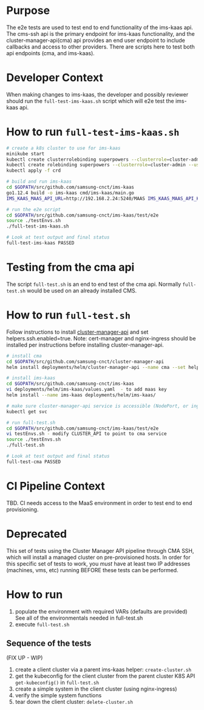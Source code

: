 # Purpose

The e2e tests are used to test end to end functionality of the ims-kaas api.  The cms-ssh api is the primary endpoint
for ims-kaas functionality, and the cluster-manager-api(cma) api provides an end user endpoint to include callbacks
and access to other providers.  There are scripts here to test both api endpoints (cma, and ims-kaas).

# Developer Context

When making changes to ims-kaas, the developer and possibly reviewer should run the `full-test-ims-kaas.sh` script which will e2e test the ims-kaas api.

# How to run `full-test-ims-kaas.sh`

```bash
# create a k8s cluster to use for ims-kaas
minikube start
kubectl create clusterrolebinding superpowers --clusterrole=cluster-admin --user=system:serviceaccount:kube-system:default
kubectl create rolebinding superpowers --clusterrole=cluster-admin --user=system:serviceaccount:kube-system:default
kubectl apply -f crd

# build and run ims-kaas
cd $GOPATH/src/github.com/samsung-cnct/ims-kaas
go1.12.4 build -o ims-kaas cmd/ims-kaas/main.go
IMS_KAAS_MAAS_API_URL=http://192.168.2.24:5240/MAAS IMS_KAAS_MAAS_API_KEY=<your maas key> ./ims-kaas --logtostderr

# run the e2e script
cd $GOPATH/src/github.com/samsung-cnct/ims-kaas/test/e2e
source ./testEnvs.sh
./full-test-ims-kaas.sh

# Look at test output and final status
full-test-ims-kaas PASSED

```

# Testing from the cma api

The script `full-test.sh` is an end to end test of the cma api.
Normally `full-test.sh` would be used on an already installed CMS.

# How to run `full-test.sh`

Follow instructions to install [cluster-manager-api](https://github.com/samsung-cnct/cluster-manager-api)
and set helpers.ssh.enabled=true.
Note: cert-manager and nginx-ingress should be installed per instructions before installing
cluster-manager-api.

```bash
# install cma
cd $GOPATH/src/github.com/samsung-cnct/cluster-manager-api
helm install deployments/helm/cluster-manager-api --name cma --set helpers.ssh.enabled=true

# install ims-kaas
cd $GOPATH/src/github.com/samsung-cnct/ims-kaas
vi deployments/helm/ims-kaas/values.yaml  - to add maas key
helm install --name ims-kaas deployments/helm/ims-kaas/

# make sure cluster-manager-api service is accessible (NodePort, or ingress)
kubectl get svc

# run full-test.sh
cd $GOPATH/src/github.com/samsung-cnct/ims-kaas/test/e2e
vi testEnvs.sh - modify CLUSTER_API to point to cma service
source ./testEnvs.sh
./full-test.sh

# Look at test output and final status
full-test-cma PASSED

````

# CI Pipeline Context

TBD.  CI needs access to the MaaS environment in order to test end to end provisioning.

# Deprecated

This set of tests using the Cluster Manager API pipeline through CMA SSH, which will install a managed cluster on pre-provisioned hosts. In order for this specific set of tests to work, you *must* have at least two IP addresses (machines, vms, etc) running BEFORE these tests can be performed.

# How to run

1.  populate the environment with required VARs (defaults are provided)  See all of the environmentals needed in full-test.sh
2.  execute `full-test.sh`

## Sequence of the tests
(FIX UP - WIP)
1.  create a client cluster via a parent ims-kaas helper:
    `create-cluster.sh`
2.  get the kubeconfig for the client cluster from the parent cluster
    K8S API `get-kubeconfig()` in `full-test.sh`
3.  create a simple system in the client cluster (using nginx-ingress)
4.  verify the simple system functions
5.  tear down the client cluster: `delete-cluster.sh`
